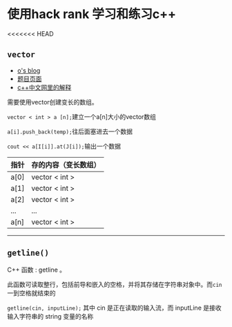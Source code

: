 # 使用hack rank 学习和练习c++
<<<<<<< HEAD
## ` vector `
* [o's blog](https://mropengate.blogspot.com/2015/07/cc-vector-stl.html)
* [题目页面](https://www.hackerrank.com/challenges/variable-sized-arrays/problem?h_r=next-challenge&h_v=zen&h_r=next-challenge&h_v=zen&h_r=next-challenge&h_v=zen)
* [c++中文网里的解释](https://zh.cppreference.com/w/cpp/container/vector)

需要使用vector创建变长的数组。

`vector < int > a [n];`建立一个a[n]大小的vector数组

`a[i].push_back(temp);`往后面塞进去一个数据

`cout << a[I[i]].at(J[i]);`输出一个数据

指针 | 存的内容（变长数组）
------- | -------
a[0] | vector < int > 
a[1] | vector < int >
a[2] | vector < int >
... | ... | 
a[n] | vector < int >
---
## `getline()`
C++ 函数 : getline 。

此函数可读取整行，包括前导和嵌入的空格，并将其存储在字符串对象中。而`cin`一到空格就结束的

`getline(cin, inputLine);`
其中 cin 是正在读取的输入流，而 inputLine 是接收输入字符串的 string 变量的名称